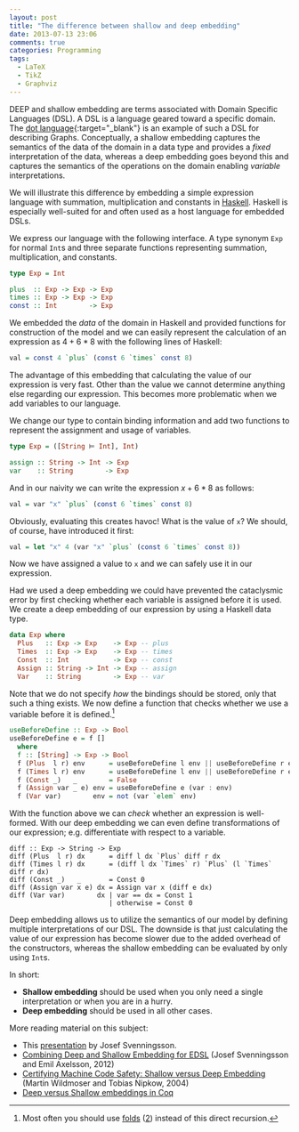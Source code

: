 ```yaml
---
layout: post
title: "The difference between shallow and deep embedding"
date: 2013-07-13 23:06
comments: true
categories: Programming
tags:
  - LaTeX
  - TikZ
  - Graphviz
---
```


DEEP and shallow embedding are terms associated with Domain Specific Languages
(DSL). A DSL is  a language geared toward a specific domain. The [dot language](http://www.graphviz.org/content/dot-language){:target="_blank"} is
an example of such a DSL for describing Graphs. Conceptually, a shallow
embedding captures the semantics of the data of the domain in a data type and
provides a *fixed* interpretation of the data, whereas a deep embedding goes
beyond this and captures the semantics of the operations on the domain enabling
*variable* interpretations.

We will illustrate this difference by embedding a simple expression language
with summation, multiplication and constants in
[Haskell](http://www.haskell.org). Haskell is especially well-suited for and
often used as a host language for embedded DSLs.

We express our language with the following interface. A type synonym `Exp` for
normal `Int`s and three separate functions representing summation,
multiplication, and constants.


``` haskell
type Exp = Int

plus  :: Exp -> Exp -> Exp
times :: Exp -> Exp -> Exp
const :: Int        -> Exp
```

We embedded the *data* of the domain in Haskell and provided functions for
construction of the  model and we can easily represent the calculation of an
expression as $4 + 6 * 8$ with the following lines of Haskell:

``` haskell
val = const 4 `plus` (const 6 `times` const 8)
```

The advantage of this embedding that calculating the value of our expression
is very fast. Other than the value we cannot determine anything else regarding
our expression. This becomes more problematic when we add variables to our
language.

We change our type to contain binding information and add two functions to
represent the assignment and usage of variables.

``` haskell
type Exp = ([String ⊨ Int], Int)

assign :: String -> Int -> Exp
var    :: String        -> Exp
```

And in our naivity we can write the expression $x + 6 * 8$ as follows:

``` haskell
val = var "x" `plus` (const 6 `times` const 8)
```

Obviously, evaluating this creates havoc! What is the value of `x`? We should,
of course, have introduced it first:

``` haskell
val = let "x" 4 (var "x" `plus` (const 6 `times` const 8))
```

Now we have assigned a value to `x` and we can safely use it in our
expression.

Had we used a deep embedding we could have prevented the cataclysmic error by
first checking whether each variable is assigned before it is used. We create
a deep embedding of our expression by using a Haskell data type.

``` haskell
data Exp where
  Plus   :: Exp -> Exp    -> Exp -- plus
  Times  :: Exp -> Exp    -> Exp -- times
  Const  :: Int           -> Exp -- const
  Assign :: String -> Int -> Exp -- assign
  Var    :: String        -> Exp -- var
```

Note that we do not specify *how* the bindings should be stored, only that
such a thing exists. We now define a function that checks whether we use a
variable before it is defined.[^folds]

``` haskell
useBeforeDefine :: Exp -> Bool
useBeforeDefine e = f []
  where
  f :: [String] -> Exp -> Bool
  f (Plus  l r) env      = useBeforeDefine l env || useBeforeDefine r env
  f (Times l r) env      = useBeforeDefine l env || useBeforeDefine r env
  f (Const _)   _        = False
  f (Assign var _ e) env = useBeforeDefine e (var : env)
  f (Var var)        env = not (var `elem` env)
```

With the function above we can *check* whether an expression is well-formed.
With our deep embedding we can even define transformations of our expression;
e.g. differentiate with respect to a variable.

```
diff :: Exp -> String -> Exp
diff (Plus  l r) dx      = diff l dx `Plus` diff r dx
diff (Times l r) dx      = (diff l dx `Times` r) `Plus` (l `Times` diff r dx)
diff (Const _)   _       = Const 0
diff (Assign var x e) dx = Assign var x (diff e dx)
diff (Var var)        dx | var == dx = Const 1
                         | otherwise = Const 0
```

Deep embedding allows us to utilize the semantics of our model by defining
multiple interpretations of our DSL. The downside is that just calculating the
value of our expression has become slower due to the added overhead of the
constructors, whereas the shallow embedding can be evaluated by only using
`Int`s.

In short:

* **Shallow embedding** should be used when you only need a single interpretation or
  when you are in a hurry.
* **Deep embedding** should be used in all other cases.

More reading material on this subject:

* This [presentation](http://www.cse.chalmers.se/~josefs/DSLTutorial/tutorialSlides.html) by Josef Svenningsson.
* [Combining Deep and Shallow Embedding for EDSL](http://www.cse.chalmers.se/~josefs/publications/TFP12.pdf) (Josef Svenningsson and Emil Axelsson, 2012)
* [Certifying Machine Code Safety: Shallow versus Deep Embedding](https://www4.in.tum.de/~nipkow/pubs/tphols04.html) (Martin Wildmoser and Tobias Nipkow, 2004)
* [Deep versus Shallow embeddings in Coq](http://cstheory.stackexchange.com/questions/1370/shallow-versus-deep-embeddings)

[^folds]: Most often you should use [folds](/2009/12/17/haskell-datatypes-and-folds/) ([2](/2010/01/03/haskell-datatypes-and-folds-part-ii/)) instead of this direct recursion.
